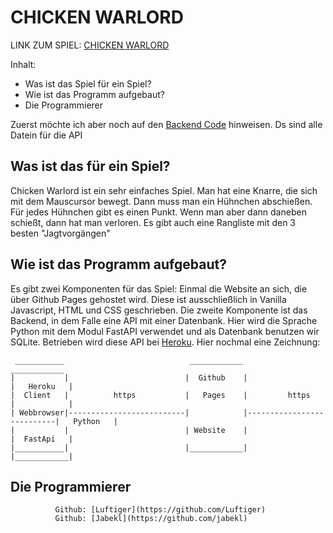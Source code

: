 # CHICKEN WARLORD

LINK ZUM SPIEL: [CHICKEN WARLORD](https://jabekl.github.io/chicken-warload/)

Inhalt:

- Was ist das Spiel für ein Spiel?
- Wie ist das Programm aufgebaut?
- Die Programmierer

Zuerst möchte ich aber noch auf den [Backend Code](https://github.com/jabekl/backend-chicken-warlord) hinweisen. Ds sind alle Datein für die API

## Was ist das für ein Spiel?

Chicken Warlord ist ein sehr einfaches Spiel. Man hat eine Knarre, die sich mit dem Mauscursor bewegt. Dann muss man ein Hühnchen abschießen. Für jedes Hühnchen gibt es einen Punkt. Wenn man aber dann daneben schießt, dann hat man verloren. Es gibt auch eine Rangliste mit den 3 besten "Jagtvorgängen"

## Wie ist das Programm aufgebaut?

Es gibt zwei Komponenten für das Spiel: Einmal die Website an sich, die über Github Pages gehostet wird. Diese ist ausschließlich in Vanilla Javascript, HTML und CSS geschrieben. Die zweite Komponente ist das Backend, in dem Falle eine API mit einer Datenbank. Hier wird die Sprache Python mit dem Modul FastAPI verwendet und als Datenbank benutzen wir SQLite. Betrieben wird diese API bei [Heroku](https://www.heroku.com/). Hier nochmal eine Zeichnung: 

```
 ___________                            ____________                             ____________        
|           |                          |  Github    |                           |   Heroku   |
|  Client   |          https           |   Pages    |         https             |            |
| Webbrowser|--------------------------|            |---------------------------|   Python   |
|           |                          | Website    |                           |  FastApi   |
|___________|                          |____________|                           |____________|
```

## Die Programmierer
              Github: [Luftiger](https://github.com/Luftiger) 
              Github: [Jabekl](https://github.com/jabekl)
            

